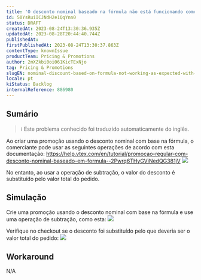 ```yaml
---
title: 'O desconto nominal baseado na fórmula não está funcionando como esperado com operações de subtração'
id: 50YsRuiICJNdH2e1QqYnn0
status: DRAFT
createdAt: 2023-08-24T13:30:36.935Z
updatedAt: 2023-08-28T20:44:40.744Z
publishedAt: 
firstPublishedAt: 2023-08-24T13:30:37.863Z
contentType: knownIssue
productTeam: Pricing & Promotions
author: 2mXZkbi0oi061KicTExNjo
tag: Pricing & Promotions
slugEN: nominal-discount-based-on-formula-not-working-as-expected-with-subtraction-operations
locale: pt
kiStatus: Backlog
internalReference: 886980
---
```


## Sumário

>ℹ️ Este problema conhecido foi traduzido automaticamente do inglês.


Ao criar uma promoção usando o desconto nominal com base na fórmula, o comerciante pode usar as seguintes operações de acordo com esta documentação: https://help.vtex.com/en/tutorial/promocao-regular-com-desconto-nominal-baseado-em-formula--2Pwrq6THyGViNedQG381jV
 ![](https://vtexhelp.zendesk.com/attachments/token/1EhryrRZDsiXZ31kaSV2VcegW/?name=image.png)

No entanto, ao usar a operação de subtração, o valor do desconto é substituído pelo valor total do pedido.

## Simulação


Crie uma promoção usando o desconto nominal com base na fórmula e use uma operação de subtração, como esta:
 ![](https://vtexhelp.zendesk.com/attachments/token/3wIEiPGtF9oX2daeQ3F3AZqCk/?name=image.png)

Verifique no checkout se o desconto foi substituído pelo que deveria ser o valor total do pedido:
 ![](https://vtexhelp.zendesk.com/attachments/token/r2bWktL4reNcVnnhSqr4hT0FC/?name=image.png)

## Workaround


N/A





